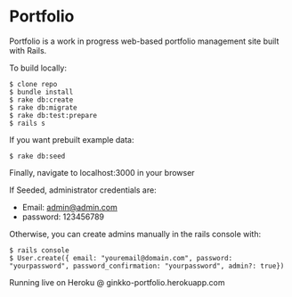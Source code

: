 # Portfolio

Portfolio is a work in progress web-based portfolio management site built with Rails.

To build locally:
```
$ clone repo
$ bundle install
$ rake db:create
$ rake db:migrate
$ rake db:test:prepare
$ rails s
```
If you want prebuilt example data:
```
$ rake db:seed
```
Finally, navigate to localhost:3000 in your browser

If Seeded, administrator credentials are:
- Email: admin@admin.com
- password: 123456789

Otherwise, you can create admins manually in the rails console with:
```
$ rails console
$ User.create({ email: "youremail@domain.com", password: "yourpassword", password_confirmation: "yourpassword", admin?: true})
```

Running live on Heroku @ ginkko-portfolio.herokuapp.com
